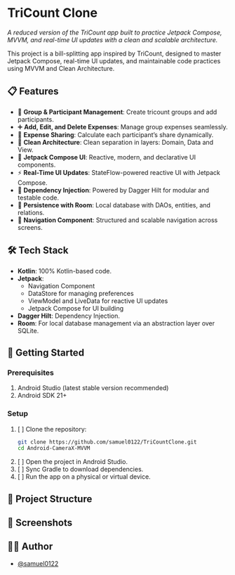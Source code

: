 # TriCount Clone

*A reduced version of the TriCount app built to practice Jetpack Compose, MVVM, and real-time UI updates with a clean and scalable architecture.*

This project is a bill-splitting app inspired by TriCount, designed to master Jetpack Compose, real-time UI updates, and maintainable code practices using MVVM and Clean Architecture.


## 📋 Features

- 👥 **Group & Participant Management**: Create tricount groups and add participants.
- ➕ **Add, Edit, and Delete Expenses**: Manage group expenses seamlessly.
- 🔄 **Expense Sharing**: Calculate each participant’s share dynamically.
- 🧱 **Clean Architecture**: Clean separation in layers: Domain, Data and View.
- 🎨 **Jetpack Compose UI**: Reactive, modern, and declarative UI components.
- ⚡ **Real-Time UI Updates**: StateFlow-powered reactive UI with Jetpack Compose.
- 💉 **Dependency Injection**: Powered by Dagger Hilt for modular and testable code.
- 💾 **Persistence with Room**: Local database with DAOs, entities, and relations.
- 🚀 **Navigation Component**: Structured and scalable navigation across screens.


## 🛠️ Tech Stack

- **Kotlin**: 100% Kotlin-based code.
- **Jetpack**:
  - Navigation Component
  - DataStore for managing preferences
  - ViewModel and LiveData for reactive UI updates
  - Jetpack Compose for UI building
- **Dagger Hilt**: Dependency Injection.
- **Room**: For local database management via an abstraction layer over SQLite.


## 🚀 Getting Started

### Prerequisites
1. Android Studio (latest stable version recommended)
2. Android SDK 21+


### Setup
1. [ ] Clone the repository:
    ```bash
    git clone https://github.com/samuel0122/TriCountClone.git
    cd Android-CameraX-MVVM
    ```
2. [ ] Open the project in Android Studio.
3. [ ] Sync Gradle to download dependencies.
4. [ ] Run the app on a physical or virtual device.


## 📂 Project Structure


## 📸 Screenshots


## 🧑‍💻 Author

- [@samuel0122](https://www.github.com/samuel0122)
